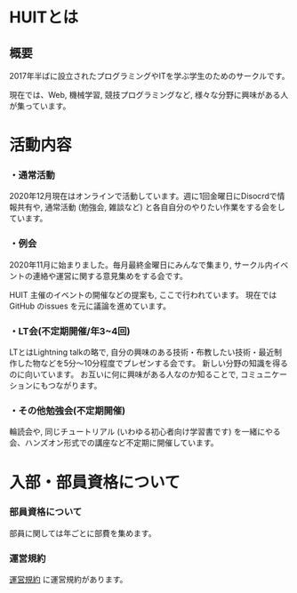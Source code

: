 # HUITとは

## 概要
2017年半ばに設立されたプログラミングやITを学ぶ学生のためのサークルです。

現在では、Web, 機械学習, 競技プログラミングなど, 様々な分野に興味がある人が集っています。

# 活動内容
### ・通常活動
2020年12月現在はオンラインで活動しています。週に1回金曜日にDisocrdで情報共有や, 通常活動 (勉強会, 雑談など) と各自自分のやりたい作業をする会をしています。

### ・例会
2020年11月に始まりました。毎月最終金曜日にみんなで集まり, サークル内イベントの連絡や運営に関する意見集めをする会です。

HUIT 主催のイベントの開催などの提案も, ここで行われています。 現在ではGitHub のissues を元に議論を進めています。

### ・LT会(不定期開催/年3~4回)
LTとはLightning talkの略で, 自分の興味のある技術・布教したい技術・最近制作した物などを5分～10分程度でプレゼンする会です。
新しい分野の知識を得るのに向いています。
お互いに何に興味がある人なのか知ることで, コミュニケーションにもつながります。

### ・その他勉強会(不定期開催)
輪読会や, 同じチュートリアル (いわゆる初心者向け学習書です) を一緒にやる会、ハンズオン形式での講座など不定期に開催しています。

# 入部・部員資格について

### 部員資格について
部員に関しては年ごとに部費を集めます。

### 運営規約
[運営規約](management/運営規約.md) に運営規約があります。
